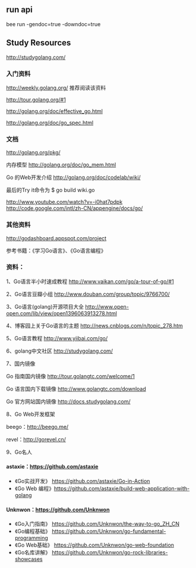 ## run api

 bee run -gendoc=true -downdoc=true

## Study Resources

http://studygolang.com/

### 入门资料

http://weekly.golang.org/ 推荐阅读该资料

http://tour.golang.org/#1

http://golang.org/doc/effective_go.html

http://golang.org/doc/go_spec.html

### 文档

http://golang.org/pkg/

内存模型 http://golang.org/doc/go_mem.html

Go 的Web开发介绍
http://golang.org/doc/codelab/wiki/

最后的Try it命令为
$ go build wiki.go


http://www.youtube.com/watch?v=-i0hat7pdpk
http://code.google.com/intl/zh-CN/appengine/docs/go/

### 其他资料
http://godashboard.appspot.com/project


参考书籍：《学习Go语言》、《Go语言编程》


### 资料：
1、Go语言半小时速成教程
http://www.vaikan.com/go/a-tour-of-go/#1

2、Go语言豆瓣小组
http://www.douban.com/group/topic/9766700/

3、Go语言(golang)开源项目大全
http://www.open-open.com/lib/view/open1396063913278.html

4、博客园上关于Go语言的主题
http://news.cnblogs.com/n/topic_278.htm

5、Go语言教程
http://www.yiibai.com/go/

6、golang中文社区
http://studygolang.com/

7、国内镜像

Go 指南国内镜像  http://tour.golangtc.com/welcome/1

Go 语言国内下载镜像   http://www.golangtc.com/download

Go 官方网站国内镜像  http://docs.studygolang.com/

8、Go Web开发框架

beego：http://beego.me/

revel：http://gorevel.cn/

9、Go名人

#### astaxie：https://github.com/astaxie 
* 《Go实战开发》 https://github.com/astaxie/Go-in-Action
* 《Go Web 编程》https://github.com/astaxie/build-web-application-with-golang

 
#### Unknwon：https://github.com/Unknwon
* 《Go入门指南》 https://github.com/Unknwon/the-way-to-go_ZH_CN
* 《Go编程基础》 https://github.com/Unknwon/go-fundamental-programming
* 《Go Web基础》 https://github.com/Unknwon/go-web-foundation
* 《Go名库讲解》 https://github.com/Unknwon/go-rock-libraries-showcases
